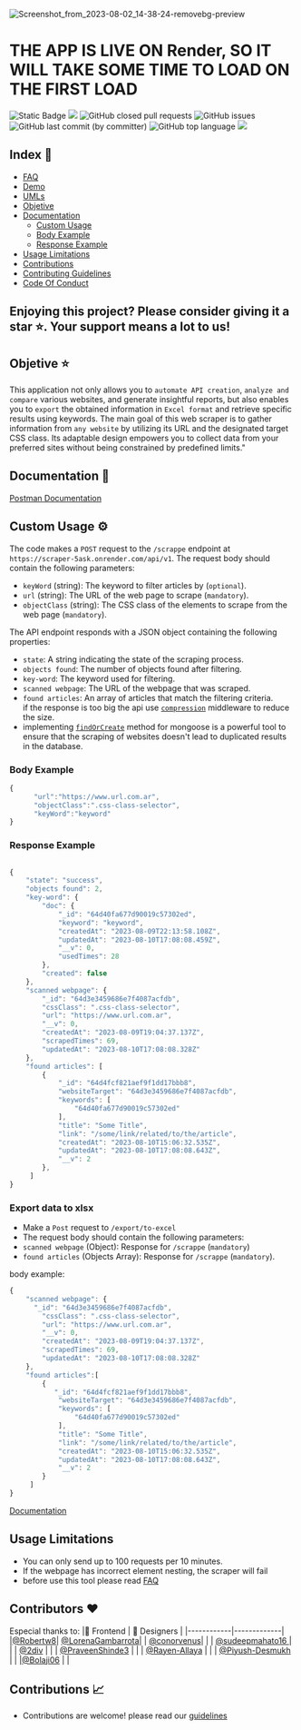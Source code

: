 ![Screenshot_from_2023-08-02_14-38-24-removebg-preview](https://github.com/yamilt351/scraper/assets/88646148/ccf99b1d-f8b6-4cda-b5e6-4891b88add2b)

# THE APP IS LIVE ON Render, SO IT WILL TAKE SOME TIME TO LOAD ON THE FIRST LOAD

![Static Badge](https://img.shields.io/badge/Development-deployed) ![](https://img.shields.io/website-up-down-green-red/https/scraper-5ask.onrender.com/public/html.html.svg)
![GitHub closed pull requests](https://img.shields.io/github/issues-pr-closed/yamilt351/scraper?color=green) ![GitHub issues](https://img.shields.io/github/issues/yamilt351/scraper?color=red) ![GitHub last commit (by committer)](https://img.shields.io/github/last-commit/yamilt351/scraper) ![GitHub top language](https://img.shields.io/github/languages/top/yamilt351/scraper?color=blue) ![](https://img.shields.io/github/license/yamilt351/scraper.svg)

## Index 🔖

- [FAQ](https://github.com/yamilt351/scraper/blob/master/src/FAQ.md)
- [Demo](https://scraper-5ask.onrender.com/public/html.html)
- [UMLs](https://github.com/yamilt351/scraper/blob/master/UML.md)
- [Objetive](#Objetive)
- [Documentation](#Documentation)
  - [Custom Usage](#Custom-Usage)
  - [Body Example](#Body-Example)
  - [Response Example](#Response-Example)
- [Usage Limitations](#Usage-Limitations)
- [Contributions](#Contributions)
- [Contributing Guidelines](https://github.com/yamilt351/scraper/blob/master/CONTRIBUTING.md)
- [Code Of Conduct](#https://github.com/yamilt351/scraper/blob/master/CODE_OF_CONDUCT.md)

## Enjoying this project? Please consider giving it a star ⭐️. Your support means a lot to us!

## Objetive ⭐ <a name="Objetive"></a>

This application not only allows you to `automate API creation`, `analyze and compare` various websites, and generate insightful reports, but also enables you to `export` the obtained information in `Excel format` and retrieve specific results using keywords. The main goal of this web scraper is to gather information from `any website` by utilizing its URL and the designated target CSS class. Its adaptable design empowers you to collect data from your preferred sites without being constrained by predefined limits."

## Documentation 📖 <a name="Documentation"></a>

[Postman Documentation](https://www.postman.com/orange-trinity-332576/workspace/scrapper/request/21643141-9324c29a-d14b-44c0-9a4d-2bf51d823d54?ctx=documentation)

## Custom Usage ⚙️ <a name="Custom-Usage"></a>

The code makes a `POST` request to the `/scrappe` endpoint at `https://scraper-5ask.onrender.com/api/v1`. The request body should contain the following parameters:

- `keyWord` (string): The keyword to filter articles by (`optional`).
- `url` (string): The URL of the web page to scrape (`mandatory`).
- `objectClass` (string): The CSS class of the elements to scrape from the web page (`mandatory`).

The API endpoint responds with a JSON object containing the following properties:

- `state`: A string indicating the state of the scraping process.
- `objects found`: The number of objects found after filtering.
- `key-word`: The keyword used for filtering.
- `scanned webpage`: The URL of the webpage that was scraped.
- `found articles`: An array of articles that match the filtering criteria.  
  if the response is too big the api use [`compression`](https://www.npmjs.com/package/compression) middleware to reduce the size.
- implementing [`findOrCreate`](https://www.npmjs.com/package/mongoose-findorcreate) method for mongoose is a powerful tool to ensure that the scraping of websites doesn't lead to duplicated results in the database.

### Body Example <a name="Body-Example"></a>

```javascript
{
      "url":"https://www.url.com.ar",
      "objectClass":".css-class-selector",
      "keyWord":"keyword"
}
```

### Response Example <a name="Response-Example"></a>

```javascript

{
    "state": "success",
    "objects found": 2,
    "key-word": {
        "doc": {
            "_id": "64d40fa677d90019c57302ed",
            "keyword": "keyword",
            "createdAt": "2023-08-09T22:13:58.108Z",
            "updatedAt": "2023-08-10T17:08:08.459Z",
            "__v": 0,
            "usedTimes": 28
        },
        "created": false
    },
    "scanned webpage": {
        "_id": "64d3e3459686e7f4087acfdb",
        "cssClass": ".css-class-selector",
        "url": "https://www.url.com.ar",
        "__v": 0,
        "createdAt": "2023-08-09T19:04:37.137Z",
        "scrapedTimes": 69,
        "updatedAt": "2023-08-10T17:08:08.328Z"
    },
    "found articles": [
        {
            "_id": "64d4fcf821aef9f1dd17bbb8",
            "websiteTarget": "64d3e3459686e7f4087acfdb",
            "keywords": [
                "64d40fa677d90019c57302ed"
            ],
            "title": "Some Title",
            "link": "/some/link/related/to/the/article",
            "createdAt": "2023-08-10T15:06:32.535Z",
            "updatedAt": "2023-08-10T17:08:08.643Z",
            "__v": 2
        },
     ]
}

```

### Export data to xlsx

- Make a `Post` request to `/export/to-excel`
- The request body should contain the following parameters:
- `scanned webpage` (Object): Response for `/scrappe` (`mandatory`)
- `found articles` (Objects Array): Response for `/scrappe` (`mandatory`).

body example:

```Javascript
{
    "scanned webpage": {
      "_id": "64d3e3459686e7f4087acfdb",
        "cssClass": ".css-class-selector",
        "url": "https://www.url.com.ar",
        "__v": 0,
        "createdAt": "2023-08-09T19:04:37.137Z",
        "scrapedTimes": 69,
        "updatedAt": "2023-08-10T17:08:08.328Z"
    },
    "found articles":[
        {
           "_id": "64d4fcf821aef9f1dd17bbb8",
            "websiteTarget": "64d3e3459686e7f4087acfdb",
            "keywords": [
                "64d40fa677d90019c57302ed"
            ],
            "title": "Some Title",
            "link": "/some/link/related/to/the/article",
            "createdAt": "2023-08-10T15:06:32.535Z",
            "updatedAt": "2023-08-10T17:08:08.643Z",
            "__v": 2
        }
     ]
}
```

[Documentation](https://www.postman.com/orange-trinity-332576/workspace/scrapper/request/21643141-9324c29a-d14b-44c0-9a4d-2bf51d823d54?ctx=documentation)

## Usage Limitations <a name="Usage-Limitations"></a>

- You can only send up to 100 requests per 10 minutes.
- If the webpage has incorrect element nesting, the scraper will fail
- before use this tool please read [FAQ](https://github.com/yamilt351/scraper/blob/master/src/FAQ.md)

## Contributors ❤️

Especial thanks to:
  |📌 Frontend | 📌 Designers | 
  |------------|-------------|
  |[@Robertw8](https://github.com/Robertw8)| [@LorenaGambarrota](https://github.com/LorenaGambarrota)|
| [@conorvenus](https://github.com/conorvenus)|  |
| [@sudeepmahato16 ](https://github.com/sudeepmahato16)| |
| [@2div](https://github.com/2div) |  |
| [@PraveenShinde3](https://github.com/PraveenShinde3) |  |
| [@Rayen-Allaya](https://github.com/Rayen-Allaya) |  |
| [@Piyush-Desmukh](https://github.com/Piyush-Deshmukh) | |
|[@Bolaji06](https://github.com/Bolaji06 ) | |

## Contributions 📈 <a name="Contributions"></a>

- Contributions are welcome! please read our [guidelines](https://github.com/yamilt351/scraper/blob/master/CONTRIBUTING.md)
